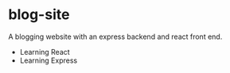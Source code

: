 # blog-site
A blogging website with an express backend and react front end.
- Learning React
- Learning Express
